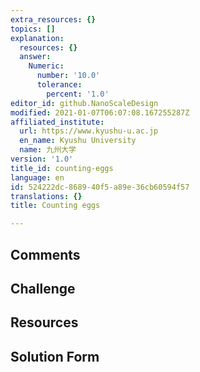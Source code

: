 ```yaml
---
extra_resources: {}
topics: []
explanation:
  resources: {}
  answer:
    Numeric:
      number: '10.0'
      tolerance:
        percent: '1.0'
editor_id: github.NanoScaleDesign
modified: 2021-01-07T06:07:08.167255287Z
affiliated_institute:
  url: https://www.kyushu-u.ac.jp
  en_name: Kyushu University
  name: 九州大学
version: '1.0'
title_id: counting-eggs
language: en
id: 524222dc-8689-40f5-a89e-36cb60594f57
translations: {}
title: Counting eggs

---
```


## Comments



## Challenge



## Resources



## Solution Form



